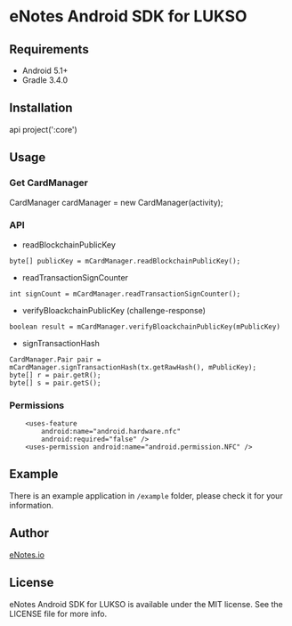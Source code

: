 # eNotes Android SDK for LUKSO

## Requirements

- Android 5.1+
- Gradle 3.4.0

## Installation

api project(':core')

## Usage

### Get CardManager

CardManager cardManager = new CardManager(activity);

### API

- readBlockchainPublicKey
```
byte[] publicKey = mCardManager.readBlockchainPublicKey();

```

- readTransactionSignCounter
```
int signCount = mCardManager.readTransactionSignCounter();
```

- verifyBloackchainPublicKey (challenge-response)
```
boolean result = mCardManager.verifyBloackchainPublicKey(mPublicKey)
```

- signTransactionHash
```
CardManager.Pair pair = mCardManager.signTransactionHash(tx.getRawHash(), mPublicKey);
byte[] r = pair.getR();
byte[] s = pair.getS();
```

### Permissions

```
    <uses-feature
        android:name="android.hardware.nfc"
        android:required="false" />
    <uses-permission android:name="android.permission.NFC" />
```

## Example

There is an example application in ```/example``` folder, please check it for your information.

## Author

[eNotes.io](https://enotes.io)

## License

eNotes Android SDK for LUKSO is available under the MIT license. See the LICENSE file for more info.

